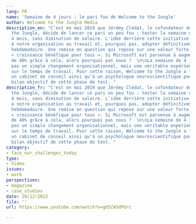 ```yaml
---
lang: FR
name: 'Semaine de 4 jours : le pari fou de Welcome to the Jungle'
author: Welcome to the Jungle Media
description_en: "C'est en mai 2019 que Jérémy Clédat, le cofondateur de Welcome to
  the Jungle, décide de lancer ce pari un peu fou : tester la semaine de 4 jours pendant
  4 mois, sans diminution de salaire. L'idée derrière cette initiative ? Réfléchir
  à notre organisation au travail et, pourquoi pas, adopter définitivement ce rythme
  hebdomadaire. Une remise en question qui repose sur une valeur forte, celle d'une
  « croissance bénéfique pour tous ». Si Microsoft est parvenue à augmenter sa productivité
  de 40% grâce à cela, alors pourquoi pas nous ?  \n\nLa semaine de 4 jours n'est
  pas un simple changement organisationnel, mais une véritable expérience sociale
  sur le temps de travail. Pour cette raison, Welcome to the Jungle a fait appel à
  un cabinet de conseil ainsi qu'à un psychologue neuroscientifique pour dresser un
  bilan objectif de cette phase de test. "
description_fr: "C'est en mai 2019 que Jérémy Clédat, le cofondateur de Welcome to
  the Jungle, décide de lancer ce pari un peu fou : tester la semaine de 4 jours pendant
  4 mois, sans diminution de salaire. L'idée derrière cette initiative ? Réfléchir
  à notre organisation au travail et, pourquoi pas, adopter définitivement ce rythme
  hebdomadaire. Une remise en question qui repose sur une valeur forte, celle d'une
  « croissance bénéfique pour tous ». Si Microsoft est parvenue à augmenter sa productivité
  de 40% grâce à cela, alors pourquoi pas nous ?  \n\nLa semaine de 4 jours n'est
  pas un simple changement organisationnel, mais une véritable expérience sociale
  sur le temps de travail. Pour cette raison, Welcome to the Jungle a fait appel à
  un cabinet de conseil ainsi qu'à un psychologue neuroscientifique pour dresser un
  bilan objectif de cette phase de test. "
category:
- face_our_challenges_today
type:
- Video
issues:
- work
perspectives:
- magazine
- case_studies
date: 20/12/2022
file: ''
url: https://www.youtube.com/watch?v=gd5Z4SdPUrc

---
```

